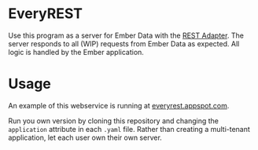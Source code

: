 EveryREST
=========

Use this program as a server for Ember Data with the [REST Adapter](http://emberjs.com/guides/models/the-rest-adapter/). The server responds to all (WIP) requests from Ember Data as expected. All logic is handled by the Ember application.

Usage
==

An example of this webservice is running at [everyrest.appspot.com](http://everyrest.appspot.com). 

Run you own version by cloning this repository and changing the `application` attribute in each `.yaml` file. Rather than creating a multi-tenant application, let each user own their own server.


